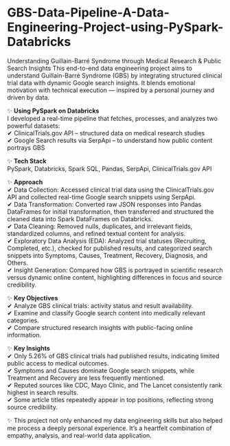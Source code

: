 # GBS-Data-Pipeline-A-Data-Engineering-Project-using-PySpark-Databricks
Understanding Guillain-Barré Syndrome through Medical Research & Public Search Insights
This end-to-end data engineering project aims to understand Guillain-Barré Syndrome (GBS) by integrating structured clinical trial data with dynamic Google search insights. It blends emotional motivation with technical execution — inspired by a personal journey and driven by data.

✨ **Using PySpark on Databricks**  
I developed a real-time pipeline that fetches, processes, and analyzes two powerful datasets:  
✔ ClinicalTrials.gov API – structured data on medical research studies  
✔ Google Search results via SerpApi – to understand how public content portrays GBS  

✨ **Tech Stack**  
PySpark, Databricks, Spark SQL, Pandas, SerpApi, ClinicalTrials.gov API  

✨ **Approach**  
✔ Data Collection: Accessed clinical trial data using the ClinicalTrials.gov API and collected real-time Google search snippets using SerpApi.  
✔ Data Transformation: Converted raw JSON responses into Pandas DataFrames for initial transformation, then transferred and structured the cleaned data into Spark DataFrames on Databricks.  
✔ Data Cleaning: Removed nulls, duplicates, and irrelevant fields, standardized columns, and refined textual content for analysis.  
✔ Exploratory Data Analysis (EDA): Analyzed trial statuses (Recruiting, Completed, etc.), checked for published results, and categorized search snippets into Symptoms, Causes, Treatment, Recovery, Diagnosis, and Others.  
✔ Insight Generation: Compared how GBS is portrayed in scientific research versus dynamic online content, highlighting differences in focus and source credibility.  

✨ **Key Objectives**  
✔ Analyze GBS clinical trials: activity status and result availability.  
✔ Examine and classify Google search content into medically relevant categories.  
✔ Compare structured research insights with public-facing online information.  

✨ **Key Insights**  
✔ Only 5.26% of GBS clinical trials had published results, indicating limited public access to medical outcomes.  
✔ Symptoms and Causes dominate Google search snippets, while Treatment and Recovery are less frequently mentioned.  
✔ Reputed sources like CDC, Mayo Clinic, and The Lancet consistently rank highest in search results.  
✔ Some article titles repeatedly appear in top positions, reflecting strong source credibility.  

✨ This project not only enhanced my data engineering skills but also helped me process a deeply personal experience. It’s a heartfelt combination of empathy, analysis, and real-world data application.



